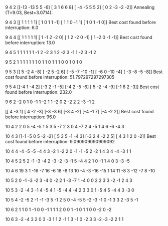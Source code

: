 9 4 2
[[-13 -13   5   5  -6]
 [  3   1   6   6   8]
 [ -4  -5   5   5   2]
 [  0   2  -3  -2  -2]]
Annealing (T=9.03, Best=3.0714):

9 4 3
[[ 1  1  1  1  1]
 [ 1  0  1  1 -1]
 [ 1  1  0 -1  1]
 [ 1  0  1 -1  0]]
Best cost found before interruption: 6.0

9 4 4
[[ 1  1  1  1  1]
 [ 1 -1  2 -2  0]
 [ 1  2 -2  0 -1]
 [ 1 -2  0 -1 -1]]
Best cost found before interruption: 13.0

9 4 5
1 1 1 1 1
1 -1 2 -2 3
1 2 -2 3 -1
1 -2 3 -1 2

9 5 2
1 1 1 1
1 1 1 0
1 1 0 1
1 1 0 0
1 0 1 0

9 5 3
[[  5  -2   4  -8]
 [ -2   5  -2   6]
 [ -5  -7 -10  -1]
 [ -6   0 -10  -4]
 [ -3  -8  -5  -8]]
Best cost found before interruption: 51.797297297297305

9 5 4
[[-4  1 -4  2]
 [-3  2 -1 -5]
 [-4  2 -5 -6]
 [ 5 -2 -4 -9]
 [-1  6  2 -3]]
Best cost found before interruption: 232.0

9 6 2
-2 0 1
0 -1 1
-2 1 1
-2 0 2
-2 2 2
-3 -1 2

[[ 4 -3  1]
 [ 4 -2 -3]
 [-3 -3  6]
 [-3  4 -2]
 [-4 -1  7]
 [-4 -2  2]]
Best cost found before interruption: 96.0

10 4 2
2 0 5 -4 -5 1
5 3 5 -7 2 3
0 4 -7 2 4 -5
1 4 6 -6 -4 3

10 4 3
[[-1 -5  0  5 -2 -2]
 [ 5  3  5 -1 -4  3]
 [-3  2  4 -2  2  5]
 [ 4  3  1  2  0 -2]]
Best cost found before interruption: 9.090909090909092

10 4 4
-4 -5 -5 -4 4 3
-2 1 -2 2 0 -1
-1 -5 2 -2 1 4
3 4 -4 -3 1 1

10 4 5
2 5 2 -1 -3 -4
2 -3 -2 -3 -1 5
-4 4 2 1 0 -1
1 4 0 3 -3 -5

10 4 6
19 3 1 -16 -7 16
-6 18 -8 13 10 -4
-3 -16 -15 1 14 11
-8 3 -12 -7 8 -10

10 5 2
0 -1 -3 -2 3
-4 0 -2 2 1
-3 -7 1 -4 0
0 2 2 3 3
-2 -1 2 4 3

10 5 3
-2 -4 3 -1 4
-5 4 1 -5 -4
4 -4 2 3 3
0 1 -5 4 5
-4 4 3 -3 0

10 5 4
-2 -5 2 -1 -1
-3 5 -1 2 5
0 -4 -5 5 -2
-3 -1 0 -1 3
3 2 -3 5 -1

10 6 2
1 1 0 1
-1 0 0 -1
1 1 1 2
0 0 1 -1
0 1 1 0
0 -2 0 -2

10 6 3
-2 -4 3 2
0 3 -3 1
1 2 -1 1
3 -1 0 -2
3 3 -2 -3
-2 2 1 1



